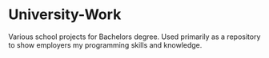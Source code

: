 # University-Work
Various school projects for Bachelors degree.
Used primarily as a repository to show employers my programming skills and knowledge.
